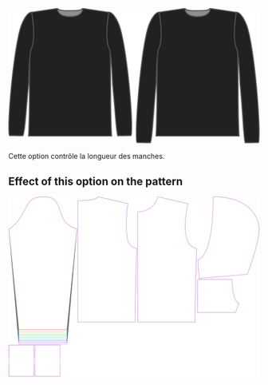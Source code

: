 ![L'option bonus longueur de manche pour Brian](./sleevelengthbonus.svg)

Cette option contrôle la longueur des manches.


## Effect of this option on the pattern
![This image shows the effect of this option by superimposing several variants that have a different value for this option](huey_sleevelengthbonus_sample.svg "Effect of this option on the pattern")